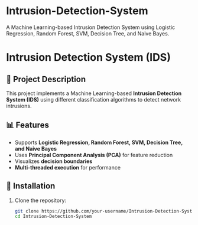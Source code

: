 # Intrusion-Detection-System
A Machine Learning-based Intrusion Detection System using Logistic Regression, Random Forest, SVM, Decision Tree, and Naive Bayes.
# Intrusion Detection System (IDS)  

## 📌 Project Description  
This project implements a Machine Learning-based **Intrusion Detection System (IDS)** using different classification algorithms to detect network intrusions.  

## 📊 Features  
- Supports **Logistic Regression, Random Forest, SVM, Decision Tree, and Naive Bayes**  
- Uses **Principal Component Analysis (PCA)** for feature reduction  
- Visualizes **decision boundaries**  
- **Multi-threaded execution** for performance  

## 🔧 Installation  
1. Clone the repository:  
   ```bash
   git clone https://github.com/your-username/Intrusion-Detection-System.git
   cd Intrusion-Detection-System
